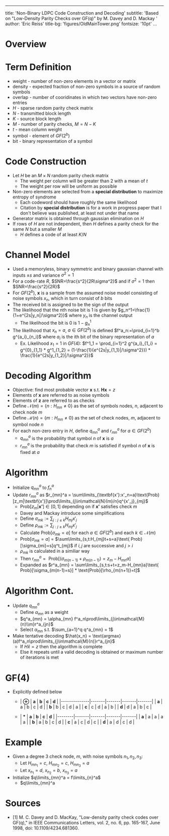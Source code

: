 
---
title: 'Non-Binary LDPC Code Construction and Decoding'
subtitle: 'Based on "Low-Density Parity Checks over GF(q)" by M. Davey and D. Mackay '
author: 'Eric Reiss'
title-bg: 'figures/OldMainTower.png'
fontsize: '10pt'
...
# Overview

# Term Definition
* weight - number of non-zero elements in a vector or matrix
* density - expected fraction of non-zero symbols in a source of random symbols
* overlap - number of cooridinates in which two vectors have non-zero entries
* $H$ - sparse random parity check matrix
* $N$ - transmitted block length
* $K$ - source block length
* $M$ - number of parity checks, $M=N-K$
* $t$ - mean column weight
* symbol - element of $GF(2^b)$
* bit - binary representation of a symbol

# Code Construction
* Let $H$ be an $M\times N$ random parity check matrix
    - The weight per column will be greater than 2 with a mean of $t$
    - The weight per row will be uniform as possible
* Non-zero elements are selected from a **special distribution** to maximize entropy of syndrome
    - Each codeword should have roughly the same likelihood
    - Citation by **special distribution** is for a work in progress paper that I don't believe was published, at least not under that name
* Generator matrix is obtained through gaussian elimination on $H$
* If rows of $H$ are not independent, then $H$ defines a parity check for the same $N$ but a smaller $M$
    - $H$ defines a code of at least $K/N$

# Channel Model
* Used a memoryless, binary symmetric and binary gaussian channel with inputs $\pm s$ and variance $\sigma^2=1$
* For a code-rate $R$, $SNR=\frac{s^2}{2R\sigma^2}$ and if $\sigma^2=1$ then $SNR=\frac{s^2}{2R}$
* For $GF(2^b)$, $\textbf{x}$ is a sample from the assumed noise model consisting of noise symbols $x_n$, which in turn consist of $b$ bits
* The received bit is assigned to be the sign of the output
* The likelihood that the nth noise bit is 1 is given by $g_n^1=\frac{1}{1+e^{2s|y_n|/\sigma^2}}$ where $y_n$ is the channel output
    - The likelihood the bit is 0 is $1-g_n^1$
* The likelihood that $x_n=a$, $a\in GF(2^b)$ is defined $f^a_n:=\prod_{i=1}^b g^{a_i}_{n_i}$ where $a_i$ is the ith bit of the binary representation of $a$
    - Ex. Likelihood $x_1=1$ in $GF(4)$: 
     $f^1_1 = \prod_{i=1}^2 g^{a_i}_{1_i} = g^{0}_{1_1} * g^1_{1_2} =  (1-\frac{1}{e^{2s|y_{1_1}|/\sigma^2}}) * \frac{1}{e^{2s|y_{1_2}|/\sigma^2}}$

# Decoding Algorithm
* Objective: find most probable vector $\textbf{x}$ s.t. $\textbf{Hx}=z$
* Elements of $\textbf{x}$ are referred to as noise symbols
* Elements of $\textbf{z}$ are referred to as checks
* Define $\mathcal{N}(m) = \{n:H_{mn}\neq 0\}$ as the set of symbols nodes, $n$, adjacent to check node $m$
* Define $\mathcal{M}(n) = \{m:H_{mn}\neq 0\}$ as the set of check nodes, $m$, adjacent to symbol node $n$ 
* For each non-zero entry in $H$, define $q_{mn}^a$ and $r_{mn}^a$ for $a\in GF(2^b)$
    - $q_{mn}^a$ is the probability that symbol $n$ of $\textbf{x}$ is $a$
    - $r_{mn}^a$ is the probability that check $m$ is satisfied if symbol $n$ of $\textbf{x}$ is fixed at $a$

# Algorithm
* Initialize $q_{mn}^a$ to $f^a_n$
* Update $r_{mn}^a$ as  $r_{mn}^a = \sum\limits_{\textbf{x'}:x'_n=a}\text{Prob}[z_m|\textbf{x'}]\prod\limits_{j\in\mathcal{N}(m)/n}q^{x'_j}_{mj}$
    - $\text{Prob}[z_m|\textbf{x'}]\in [0,1]$ depending on if $\textbf{x'}$ satisfies check $m$
    - Davey and Mackay introduce some simplifications
    - Define $\sigma_{mk} := \sum_{j:j\le k} H_{mj}x'_j$
    - Define $\rho_{mk} := \sum_{j:j\ge k} H_{mj}x'_j$
    - Calculate Prob$[\sigma_{mk}=a]$ for each $a\in GF(2^b)$ and each $k\in \mathcal{N}(m)$ 
    - Prob$[\sigma_{mk}=a]$ = $\sum\limits_{s,t:H_{mj}t+s=a}\text{ Prob}[\sigma_{mi}=s]q^t_{mj}$ if $i,j$ are successive and $j>i$
    - $\rho_{mk}$ is calculated in a similiar way
    - Then $r^a_{mn} = \text{ Prob}[(\sigma_{m(n-1)}+\rho_{m(n-1)})=z_m-H_{mn}a]$ 
    - Expanded as $r^a_{mn} = \sum\limits_{s,t:s+t=z_m-H_{mn}a}\text{ Prob}[\sigma_{m(n-1)=s}] * \text{Prob}[\rho_{m(n+1)}=t]$

# Algorithm Cont.
* Update $q^a_{mn}$
    - Define $\alpha_{mn}$ as a weight
    - $q^a_{mn} = \alpha_{mn} f^a_n\prod\limits_{j\in\mathcal{M}(n)\\m}r^a_{jn}$
    - Select $\alpha_{mn}$ s.t. $\sum_{a=1}^q q^a_{mn} = 1$
* Make tentative decoding $\hat{x_n} = \text{argmax}(a)f^a_n\prod\limits_{j\in\mathcal{M}(n)}r^a_{jn}$
    - If $H\hat{x} = z$ then the algorithm is complete
    - Else it repeats until a valid decoding is obtained or maximum number of iterations is met

# GF(4)
* Explicitly defined below
    - | **$\oplus$** | **a** | **b** | **c** | **d** |
    |--------------|-------|-------|-------|-------|
    | **a**        | a     | b     | c     | d     |
    | **b**        | b     | c     | d     | a     |
    | **c**        | c     | d     | a     | b     |
    | **d**        | d     | a     | b     | c     |

    - | **\*** | **a** | **b** | **c** | **d** |
    |--------|-------|-------|-------|-------|
    | **a**  | a     | a     | a     | a     |
    | **b**  | a     | b     | c     | d     |
    | **c**  | a     | c     | d     | c     |
    | **d**  | a     | d     | c     | d     |

# Example
* Given a degree 3 check node, $m$, with noise symbols $n_1, n_2, n_3$:
    - Let $H_{mn_1} = c$, $H_{mn_2} = c$, $H_{mn_3} = a$
    - Let $x_{n_1} = d$, $x_{n_2} = b$, $x_{n_3} = a$
* Initialize $q\limits_{mn}^a = f\limits_{n}^a$
     - $q\limits_{mn}^a



# Sources
 * [1] M. C. Davey and D. MacKay, "Low-density parity check codes over GF(q)," in IEEE Communications Letters, vol. 2, no. 6, pp. 165-167, June 1998, doi: 10.1109/4234.681360.

  
